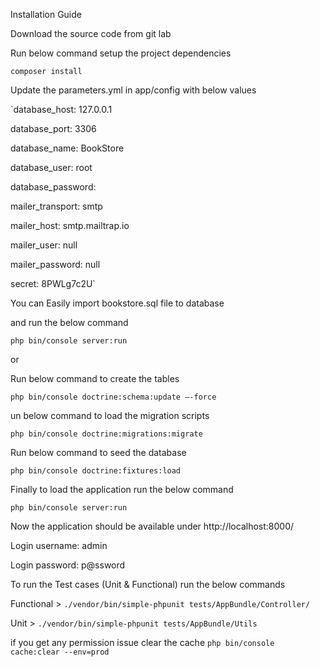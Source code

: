 Installation Guide

Download the source code from git lab

Run below command setup the project dependencies

`composer install`

Update the parameters.yml in app/config with below values
 
`database_host: 127.0.0.1 

database_port: 3306 

database_name: BookStore 

database_user: root 

database_password: 

mailer_transport: smtp 

mailer_host: smtp.mailtrap.io 

mailer_user: null 

mailer_password: null

secret: 8PWLg7c2U`

You can Easily import bookstore.sql file to database

and run the below command 

`php bin/console server:run`

or

Run below command to create the tables

`php bin/console doctrine:schema:update –-force`

un below command to load the migration scripts 

`php bin/console doctrine:migrations:migrate`

Run below command to seed the database 

`php bin/console doctrine:fixtures:load`

Finally to load the application run the below command 

`php bin/console server:run`

Now the application should be available under http://localhost:8000/ 

Login username: admin

Login password: p@ssword

To run the Test cases (Unit & Functional) run the below commands

Functional > `./vendor/bin/simple-phpunit tests/AppBundle/Controller/ `

Unit > `./vendor/bin/simple-phpunit tests/AppBundle/Utils`

 if you get any permission issue clear the cache `php bin/console cache:clear --env=prod`
